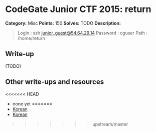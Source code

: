 # CodeGate Junior CTF 2015: return

**Category:** Misc
**Points:** 150
**Solves:** TODO
**Description:** 

> Login : ssh junior_guest@54.64.29.14
> Password : cguser
> Path : /home/return

## Write-up

(TODO)

## Other write-ups and resources

<<<<<<< HEAD
* none yet
=======
* [Korean](err0rless313.tistory.com/entry/CODEGATE-2015-JUNIOR-예선-WRITE-UP)
* [Korean](http://cd80.tistory.com/64)
>>>>>>> upstream/master
